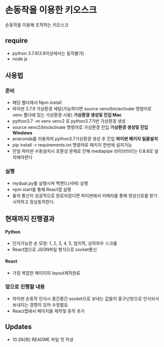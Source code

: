 # 손동작을 이용한 키오스크
손동작을 이용해 조작하는 키오스크

## require
- python 3.7.9(3.8이상에서는 동작불가)
- node js

## 사용법

### 준비
- 해당 폴더에서 Npm install
- 파이썬 3.7.9 가상환경 세팅(가능하다면 source venv/bin/activate 명령어로 venv 폴더에 있는 가상환경 사용)
<b>가상환경 생성및 진입 Mac</b>
- python3.7 -m venv venv2 로 python3.7기반 가상환경 생성
- source venv2/bin/activate 명령어로 가상환경 진입
<b>가상환경 생성및 진입 Windows</b>
- anaconda를 이용하여 python3.7가상환경 생성 후 진입
<b>파이썬 패키지 일괄설치</b>
- pip install -r requirements.txt 명령어로 패키지 한번에 설치가능
- 만일 파이썬 수동설치시 호환성 문제로 인해 mediapipe 라이브러리는 0.8.8로 설치해야한다

### 실행
- mydual.py를 실행시켜 백엔드(서버) 실행
- npm start를 통해 React앱 실행
- 둘의 통신이 성공적으로 완료되었다면 파이썬에서 카메라를 통해 영상신호를 받기 시작하고 정상동작한다.

## 현재까지 진행결과
#### Python
- 인식가능한 손 모양: 1, 2, 3, 4, 5, 엄지척, 상하좌우 스크롤
- React앱으로 JSON파일 형식으로 socket통신
#### React
- 가장 복잡한 페이지의 layout제작완료

### 앞으로 진행할 내용
- 파이썬 손동작 인식시 중간중간 socket으로 보내는 값들이 중구난방으로 인식되서 보내지는 경향이 있어 수정필요
- React앱에서 페이지들 제작및 동작 추가

## Updates
- 10.26(화) README 파일 첫 작성
